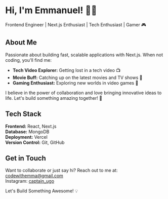 # Hi, I'm Emmanuel! 👋🏽
Frontend Engineer | Next.js Enthusiast | Tech Enthusiast | Gamer 🎮

## About Me

Passionate about building fast, scalable applications with Next.js. When not coding, you'll find me:
- **Tech Video Explorer:** Getting lost in a tech video 📺
- **Movie Buff:** Catching up on the latest movies and TV shows 🍿
- **Gaming Enthusiast:** Exploring new worlds in video games 🌌

I believe in the power of collaboration and love bringing innovative ideas to life. Let's build something amazing together! 🚀

## Tech Stack

**Frontend:** React, Next.js  
**Database:** MongoDB  
**Deployment:** Vercel  
**Version Control:** Git, GitHub

## Get in Touch

Want to collaborate or just say hi? Reach out to me at: [codewithemma@gmail.com](mailto:codewithemma@gmail.com)<br>
Instagram: [captain_ugo](https://www.instagram.com/captain_ugo/)



Let's Build Something Awesome! 💡

